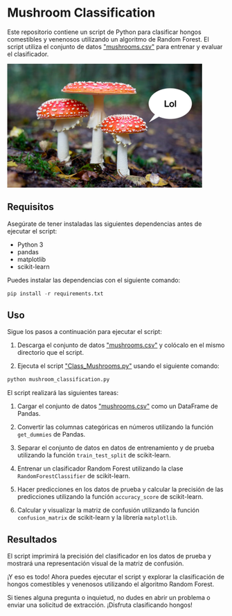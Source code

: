 # Mushroom Classification

Este repositorio contiene un script de Python para clasificar hongos comestibles y venenosos utilizando un algoritmo de Random Forest. El script utiliza el conjunto de datos ["mushrooms.csv"](mushrooms.csv) para entrenar y evaluar el clasificador.

![](450_1000.png)

## Requisitos

Asegúrate de tener instaladas las siguientes dependencias antes de ejecutar el script:

- Python 3
- pandas
- matplotlib
- scikit-learn

Puedes instalar las dependencias con el siguiente comando:

```python
pip install -r requirements.txt
```

## Uso

Sigue los pasos a continuación para ejecutar el script:

1. Descarga el conjunto de datos ["mushrooms.csv"](mushrooms.csv) y colócalo en el mismo directorio que el script.

2. Ejecuta el script ["Class_Mushrooms.py"](Class_Mushrooms.py) usando el siguiente comando:

```python
python mushroom_classification.py
```

El script realizará las siguientes tareas:

1. Cargar el conjunto de datos ["mushrooms.csv"](mushrooms.csv) como un DataFrame de Pandas.

2. Convertir las columnas categóricas en números utilizando la función `get_dummies` de Pandas.

3. Separar el conjunto de datos en datos de entrenamiento y de prueba utilizando la función `train_test_split` de scikit-learn.

4. Entrenar un clasificador Random Forest utilizando la clase `RandomForestClassifier` de scikit-learn.

5. Hacer predicciones en los datos de prueba y calcular la precisión de las predicciones utilizando la función `accuracy_score` de scikit-learn.

6. Calcular y visualizar la matriz de confusión utilizando la función `confusion_matrix` de scikit-learn y la librería `matplotlib`.

## Resultados

El script imprimirá la precisión del clasificador en los datos de prueba y mostrará una representación visual de la matriz de confusión.

¡Y eso es todo! Ahora puedes ejecutar el script y explorar la clasificación de hongos comestibles y venenosos utilizando el algoritmo Random Forest.

Si tienes alguna pregunta o inquietud, no dudes en abrir un problema o enviar una solicitud de extracción. ¡Disfruta clasificando hongos!
